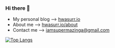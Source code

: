 ### Hi there 👋

<!--
**hwasurr/hwasurr** is a ✨ _special_ ✨ repository because its `README.md` (this file) appears on your GitHub profile.

Here are some ideas to get you started:

- 🔭 I’m currently working on ...
- 🌱 I’m currently learning ...
- 👯 I’m looking to collaborate on ...
- 🤔 I’m looking for help with ...
- 💬 Ask me about ...
- 📫 How to reach me: ...
- 😄 Pronouns: ...
- ⚡ Fun fact: ...
-->

- My personal blog --> [hwasurr.io](https://hwasurr.io)
- About me --> [hwasurr.io/about](https://hwasurr.io/about)
- Contact me --> iamsupermazinga@gmail.com

[![Top Langs](https://github-readme-stats.vercel.app/api/top-langs/?username=hwasurr&langs_count=4)](https://github.com/anuraghazra/github-readme-stats)
